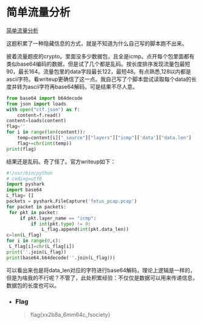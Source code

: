 # 简单流量分析

[简单流量分析](https://adworld.xctf.org.cn/challenges/details?hash=7438e813-779b-46e6-ad30-35fc076d426b_2)

这题积累了一种隐藏信息的方式，就是不知道为什么自己写的脚本跑不出来。

披着流量题皮的crypto。里面没多少数据包，且全是icmp。点开每个包里面都有类似base64编码的数据，但是试了几个都是乱码。按长度排序发现流量包最短90，最长164。流量包里的data字段最长122，最短48。有点熟悉,128以内都是ascii字符。看writeup更确信了这一点。我自己写了个脚本尝试读取每个data的长度并转为ascii字符再base64解码，可是结果不尽人意。

```python
from base64 import b64decode
from json import loads
with open("ctf.json") as f:
    content=f.read()
content=loads(content)
flag=''
for i in range(len(content)):
    temp=content[i]["_source"]["layers"]["icmp"]['data']["data.len"]
    flag+=chr(int(temp))
print(flag)
```

结果还是乱码。奇了怪了。官方writeup如下：

```python
#!/usr/bin/python
# coding=utf8
import pyshark
import base64
L_flag= []
packets = pyshark.FileCapture('fetus_pcap.pcap')
for packet in packets:
 for pkt in packet:
     if pkt.layer_name == "icmp": 
         if int(pkt.type) != 0:
             L_flag.append(int(pkt.data_len))
c=len(L_flag)               
for i in range(0,c):
 L_flag[i]=chr(L_flag[i])
print(''.join(L_flag))
print(base64.b64decode(''.join(L_flag)))
```

可以看出来也是将data_len对应的字符进行base64解码，理论上逻辑是一样的，但是为啥我的不行呢？不管了，此处积累经验：不仅仅是数据可以用来传递信息，数据包的长度也可以。

- ### Flag
  > flag{xx2b8a_6mm64c_fsociety}